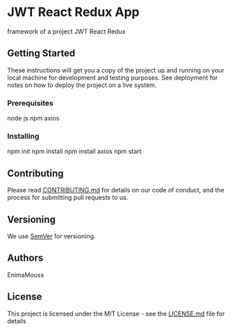 # JWT React Redux App
framework of a project JWT React Redux

## Getting Started

These instructions will get you a copy of the project up and running on your local machine for development and testing purposes. See deployment for notes on how to deploy the project on a live system.

### Prerequisites

node js
npm
axios

### Installing

npm init
npm install
npm install axios
npm start


## Contributing

Please read [CONTRIBUTING.md](CONTRIBUTING.md) for details on our code of conduct, and the process for submitting pull requests to us.

## Versioning

We use [SemVer](https://semver.org/lang/fr/) for versioning.

## Authors
EnimaMouss

## License

This project is licensed under the MIT License - see the [LICENSE.md](LICENSE.md) file for details
